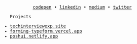 <p align="center">
  <samp>
    <a href="https://codepen.io/hsnice16/pens/public">codepen</a> • 
    <a href="https://www.linkedin.com/in/hsnice16/">linkedin</a> • 
    <a href="https://hsnice16.medium.com/">medium</a> • 
    <a href="https://twitter.com/hsnice16">twitter</a>
  </samp>

</p>

<samp>
  <ul>
    <p>Projects</p>
    <li>
      <a href="https://techinterviewexp.site/">techinterviewexp.site</a>    
    </li>
    <li>
      <a href="https://forming-typeform.vercel.app/">forming-typeform.vercel.app</a>      
    </li>
    <li>
      <a href="https://poshui.netlify.app/">poshui.netlify.app</a>
    </li>
  </ul>
</samp>
